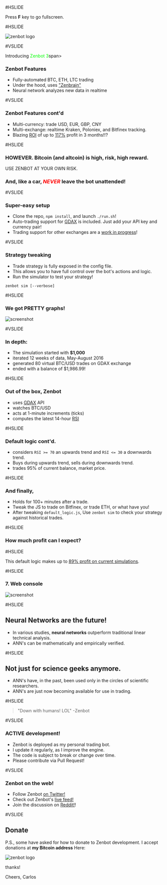 #HSLIDE

Press **F** key to go fullscreen.

#HSLIDE

![zenbot logo](https://rawgit.com/carlos8f/zenbot/master/assets/zenbot_3_logo.png)

#VSLIDE

Introducing <span style="color:lime">Zenbot 3</span>span>

### Zenbot Features

- Fully-automated BTC, ETH, LTC trading
- Under the hood, uses ["Zenbrain"](https://github.com/carlos8f)
- Neural network analyzes new data in realtime

#VSLIDE

### Zenbot Features cont'd

- Multi-currency: trade USD, EUR, GBP, CNY
- Multi-exchange: realtime Kraken, Poloniex, and Bitfinex tracking.
- Blazing [ROI](https://en.wikipedia.org/wiki/Return_on_investment) of up to [117%](https://github.com/carlos8f/zenbot/issues/25) profit in 3 months!!?

#HSLIDE

### HOWEVER. Bitcoin (and altcoin) is high, risk, high reward.

USE ZENBOT AT YOUR OWN RISK.

### And, like a car, <span style="color:red">_NEVER_</span> leave the bot unattended!

#VSLIDE

### Super-easy setup

- Clone the repo, `npm install`, and launch `./run.sh`!
- Auto-trading support for [GDAX](https://gdax.com/) is included. Just add your API key and currency pair!
- Trading support for other exchanges are a [work in progress](https://github.com/carlos8f/zenbot/issues)!

#VSLIDE

### Strategy tweaking

- Trade strategy is fully exposed in the config file.
- This allows you to have full control over the bot's actions and logic.
- Run the simulator to test your strategy!

```
zenbot sim [--verbose]
```

#HSLIDE

### We got PRETTY graphs!

![screenshot](https://cloud.githubusercontent.com/assets/106763/17820631/94c99a20-6602-11e6-8175-39b71c6a085e.png)

#VSLIDE

### In depth:

- The simulation started with **$1,000**
- iterated 12 weeks of data, May-August 2016
- generated 80 virtual BTC/USD trades on GDAX exchange
- ended with a balance of $1,986.99!

#HSLIDE

### Out of the box, Zenbot

- uses [GDAX](https://gdax.com/) API
- watches BTC/USD
- acts at 1-minute increments (ticks)
- computes the latest 14-hour [RSI](http://stockcharts.com/school/doku.php?id=chart_school:technical_indicators:relative_strength_index_rsi)

#HSLIDE

### Default logic cont'd.

- considers `RSI >= 70` an upwards trend and `RSI <= 30` a downwards trend.
- Buys during upwards trend, sells during downwards trend.
- trades 95% of current balance, market price.

#HSLIDE

### And finally,

- Holds for 100+ minutes after a trade.
- Tweak the JS to trade on Bitfinex, or trade ETH, or what have you!
- After tweaking `default_logic.js`, Use `zenbot sim` to check your strategy against historical trades.

#HSLIDE

### How much profit can I expect?

#HSLIDE

This default logic makes up to [89% profit on current simulations](https://gist.github.com/carlos8f/e8237b3089a2b316093e5e8aac1469e8).

#HSLIDE

### 7. Web console

![screenshot](https://raw.githubusercontent.com/carlos8f/zenbot/master/assets/zenbot_web_logs.png)

#HSLIDE

## Neural Networks are the future!

- In various studies, **neural networks** outperform traditional linear technical analysis.
- ANN's can be mathematically and empirically verified.

#HSLIDE

## Not just for science geeks anymore.

- ANN's have, in the past, been used only in the circles of scientific researchers.
- ANN's are just now becoming available for use in trading.

#HSLIDE

> "Down with humans! LOL" -Zenbot

#VSLIDE

### ACTIVE development!

- Zenbot is deployed as my personal trading bot.
- I update it regularly, as I improve the engine.
- The code is subject to break or change over time.
- Please contribute via Pull Request!

#VSLIDE

### Zenbot on the web!

- Follow Zenbot [on Twitter!](https://twitter.com/zenbot_btc)
- Check out Zenbot's [live feed!](https://zenbot.s8f.org/)
- Join the discussion on [Reddit!](https://www.reddit.com/r/Bitcoin/comments/4xqo8q/announcing_zenbot_3_your_new_btcethltc_trading/)!

#VSLIDE

## Donate

P.S., some have asked for how to donate to Zenbot development. I accept donations at **my Bitcoin address** Here:

![zenbot logo](https://s8f.org/files/bitcoin.png)

thanks!

Cheers,
Carlos

